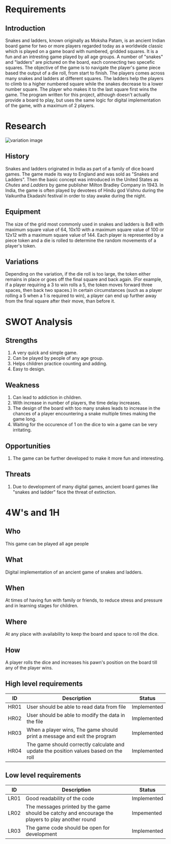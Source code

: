 
# Requirements

## Introduction

Snakes and ladders, known originally as Moksha Patam, is an ancient Indian board game for two or more players regarded today as a worldwide classic which is played on a game board with numbered, gridded squares. It is a fun and an intresting game played by all age groups. A number of "snakes" and "ladders" are pictured on the board, each connecting two specefic squares. The objective of the game is to navigate the player's game piece based the output of a die roll, from start to finish. The players comes across many snakes and ladders at different squares. The ladders help the players to climb to a higher numbered square while the snakes decrease to a lower number square. The player who makes it to the last square first wins the game. The program written for this project, although doesn't actually provide a board to play, but uses the same logic for digital implementation of the game, with a maximum of 2 players.

# Research

![variation image](https://user-images.githubusercontent.com/98875588/153548406-d70e5d90-5e8f-4231-9e62-f5636a133ba3.jpg)

## History

Snakes and ladders originated in India as part of a family of dice board games. The game made its way to England and was sold as "Snakes and Ladders". Then the basic concept was introduced in the United States as _Chutes_ and _Ladders_  by game publisher Milton Bradley Company in 1943. In India, the game is often played by devotees of Hindu god Vishnu during the Vaikuntha Ekadashi festival in order to stay awake during the night.

## Equipment

The size of the grid most commonly used in snakes and ladders is 8x8 with maximum square value of 64, 10x10 with a maximum square value of 100 or 12x12 with a maximum square value of 144. Each player is represented by a piece token and a die is rolled to determine the random movements of a player's token.


## Variations

Depending on the variation, if the die roll is too large, the token either remains in place or goes off the final square and back again. (For example, if a player requiring a 3 to win rolls a 5, the token moves forward three spaces, then back two spaces.) In certain circumstances (such as a player rolling a 5 when a 1 is required to win), a player can end up further away from the final square after their move, than before it.

   
  # SWOT Analysis
  
  ## Strengths
  
  1) A very quick and simple game.
  2) Can be played by people of any age group.
  3) Helps children practice counting and adding.
  4) Easy to design.
  
  ## Weakness
  1) Can lead to addiction in children.
  2) With increase in number of players, the time delay increases.
  3) The design of the board with too many snakes leads to increase in the chances of a player encountering a snake multiple times making the game long.
  4) Waiting for the occurence of 1 on the dice to win a game can be very irritating.
 
 ## Opportunities
 
 1. The game can be further developed to make it more fun and interesting.
 
 ## Threats 
 
 1. Due to development of many digital games, ancient board games like "snakes and ladder" face the threat of extinction.
 
 # 4W's and 1H
  ## Who
  
  This game can be played  all age people
  ## What
  
  Digital implementation of an ancient game of snakes and ladders.
  ## When
  
  At times of having fun with family or friends, to reduce stress and pressure and in learning stages for children.
  ## Where
  
   At any place with availability to keep the board and space to roll the dice.
  ## How
 
  A player rolls the dice and increases his pawn's position on the board till any of the player wins.
 
  ## High level requirements
  |  ID|Description|Status|
  |---|---|---|
  | HR01 | User should be able to read data from file | Implemented |
  | HR02 | User should be able to modify the data in the file | Implemented |
  | HR03 | When a player wins, The game should print a message and exit the program | Implemented |
  | HR04 | The game should correctly calculate and update the position values based on the roll | Implemented |
  ## Low level requirements
  |  ID|Description|Status|
  |---|---|---|
  | LR01 | Good readability of the code | Implemented |
  | LR02 | The messages printed by the game should be catchy and encourage the players to play another round | Impemented|
  | LR03 | The game code should be open for development | Implemented |
  
